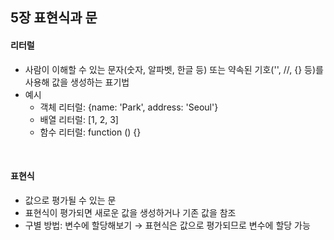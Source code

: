 ## 5장 표현식과 문

#### 리터럴

- 사람이 이해할 수 있는 문자(숫자, 알파벳, 한글 등) 또는 약속된 기호('', //, {} 등)를 사용해 값을 생성하는 표기법
- 예시
  - 객체 리터럴: {name: 'Park', address: 'Seoul'}
  - 배열 리터럴: [1, 2, 3]
  - 함수 리터럴: function () {}

<br>

#### 표현식

- 값으로 평가될 수 있는 문
- 표현식이 평가되면 새로운 값을 생성하거나 기존 값을 참조
- 구별 방법: 변수에 할당해보기 → 표현식은 값으로 평가되므로 변수에 할당 가능